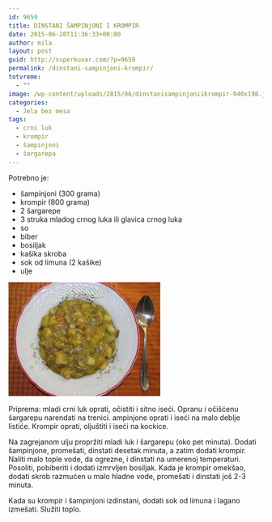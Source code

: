 ```yaml
---
id: 9659
title: DINSTANI ŠAMPINjONI I KROMPIR
date: 2015-06-20T11:36:33+00:00
author: mila
layout: post
guid: http://superkuvar.com/?p=9659
permalink: /dinstani-sampinjoni-krompir/
totvreme:
  - ""
image: /wp-content/uploads/2015/06/dinstanisampinjoniikrompir-940x198.jpg
categories:
  - Jela bez mesa
tags:
  - crni luk
  - krompir
  - šampinjoni
  - šargarepa
---
```

Potrebno je:  
* šampinjoni (300 grama)  
* krompir (800 grama)  
* 2 šargarepe  
* 3 struka mladog crnog luka ili glavica crnog luka  
* so  
* biber  
* bosiljak  
* kašika skroba  
* sok od limuna (2 kašike)  
* ulje

[<img class="alignnone size-medium wp-image-9660" src="/wp-content/uploads/2015/06/dinstanisampinjoniikrompir-300x225.jpg" alt="dinstanisampinjoniikrompir" width="300" height="225" />](/wp-content/uploads/2015/06/dinstanisampinjoniikrompir-e1434799762913.jpg)

Priprema: mladi crni luk oprati, očistiti i sitno iseći. Opranu i očišćenu šargarepu narendati na trenici.  ampinjone oprati i iseći na malo deblje listiće. Krompir oprati, oljuštiti i iseći na kockice.

Na zagrejanom ulju propržiti mladi luk i šargarepu (oko pet minuta). Dodati šampinjone, promešati, dinstati desetak minuta, a zatim dodati krompir. Naliti malo tople vode, da ogrezne, i dinstati na umerenoj temperaturi. Posoliti, pobiberiti i dodati izmrvljen bosiljak. Kada je krompir omekšao, dodati skrob razmućen u malo hladne vode, promešati i dinstati još 2-3 minuta.

Kada su krompir i šampinjoni izdinstani, dodati sok od limuna i lagano izmešati. Služiti toplo.